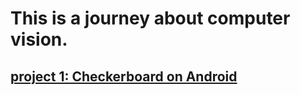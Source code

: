 # This is a journey about computer vision.
## [project 1: Checkerboard on Android](https://github.com/zebraoptics/CheckboardAnroidApp)
